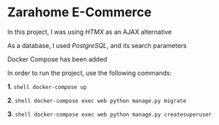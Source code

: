# Zarahome E-Commerce
In this project, I was using *HTMX* as an AJAX alternative

As a database, I used *PostgreSQL*, and its search parameters 

Docker Compose has been added

In order to run the project, use the following commands:

**1**. 
    ```shell
    docker-compose up
    ```

**2**. 
    ```shell
    docker-compose exec web python manage.py migrate
    ```

**3**.
    ```shell
    docker-compose exec web python manage.py createsuperuser
    ```
